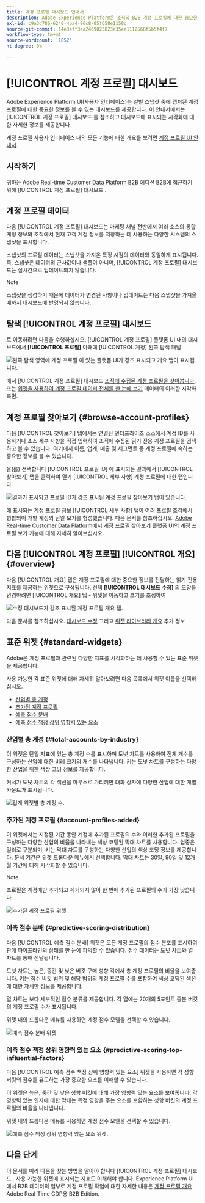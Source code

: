 ```yaml
---
title: 계정 프로필 대시보드 안내서
description: Adobe Experience Platform은 조직의 B2B 계정 프로필에 대한 중요한 정보를 볼 수 있는 대시보드를 제공합니다.
exl-id: c9a3d786-6240-4ba4-96c8-05f658e1150c
source-git-commit: 14e3eff3ea2469023823a35ee1112568f5b5f4f7
workflow-type: tm+mt
source-wordcount: '1052'
ht-degree: 0%

---
```


# [!UICONTROL 계정 프로필] 대시보드

Adobe Experience Platform UI(사용자 인터페이스)는 일별 스냅샷 중에 캡처된 계정 프로필에 대한 중요한 정보를 볼 수 있는 대시보드를 제공합니다. 이 안내서에서는 [!UICONTROL 계정 프로필] 대시보드 를 참조하고 대시보드에 표시되는 시각화에 대한 자세한 정보를 제공합니다.

계정 프로필 사용자 인터페이스 내의 모든 기능에 대한 개요를 보려면 [계정 프로필 UI 안내서](../../rtcdp/accounts/account-profile-ui-guide.md).

## 시작하기

귀하는 [Adobe Real-time Customer Data Platform B2B 에디션](../../rtcdp/b2b-overview.md) B2B에 접근하기 위해 [!UICONTROL 계정 프로필] 대시보드 .

## 계정 프로필 데이터

다음 [!UICONTROL 계정 프로필] 대시보드는 마케팅 채널 전반에서 여러 소스의 통합 계정 정보와 조직에서 현재 고객 계정 정보를 저장하는 데 사용하는 다양한 시스템의 스냅샷을 표시합니다.

스냅샷의 프로필 데이터는 스냅샷을 가져온 특정 시점의 데이터와 동일하게 표시됩니다. 즉, 스냅샷은 데이터의 근사값이나 샘플이 아니며, [!UICONTROL 계정 프로필] 대시보드는 실시간으로 업데이트되지 않습니다.

>[!NOTE]
>
>스냅샷을 생성하기 때문에 데이터가 변경된 사항이나 업데이트는 다음 스냅샷을 가져올 때까지 대시보드에 반영되지 않습니다.

## 탐색 [!UICONTROL 계정 프로필] 대시보드

로 이동하려면 다음을 수행하십시오. [!UICONTROL 계정 프로필] 플랫폼 UI 내의 대시보드에서 **[!UICONTROL 프로필]** 아래에 [!UICONTROL 계정] 왼쪽 탐색 패널

![왼쪽 탐색 영역에 계정 프로필 이 있는 플랫폼 UI가 강조 표시되고 개요 탭이 표시됩니다.](../images/account-profiles/account-profiles-dashboard.png)

에서 [!UICONTROL 계정 프로필] 대시보드 [조직에 수집된 계정 프로필을 찾아봅니다](#browse-account-profiles), 또는 [위젯을 사용하여 계정 프로필 데이터 전체를 한 눈에 보기](#standard-widgets) 데이터의 이러한 시각화 측면.

## 계정 프로필 찾아보기 {#browse-account-profiles}

다음 [!UICONTROL 찾아보기] 탭에서는 연결된 엔터프라이즈 소스에서 계정 ID를 사용하거나 소스 세부 사항을 직접 입력하여 조직에 수집된 읽기 전용 계정 프로필을 검색하고 볼 수 있습니다. 여기에서 이름, 업계, 매출 및 세그먼트 등 계정 프로필에 속하는 중요한 정보를 볼 수 있습니다.

을(를) 선택합니다 [!UICONTROL 프로필 ID] 에 표시되는 결과에서 [!UICONTROL 찾아보기] 탭을 클릭하여 열기 [!UICONTROL 세부 사항] 계정 프로필에 대한 탭입니다.

![결과가 표시되고 프로필 ID가 강조 표시된 계정 프로필 찾아보기 탭이 있습니다.](../images/account-profiles/account-profiles-browse-tab.png)

에 표시되는 계정 프로필 정보 [!UICONTROL 세부 사항] 탭이 여러 프로필 조각에서 병합되어 개별 계정의 단일 보기를 형성했습니다. 다음 문서를 참조하십시오. [Adobe Real-time Customer Data Platform에서 계정 프로필 찾아보기](../../rtcdp/accounts/account-profile-ui-guide.md#browse-account-profiles) 플랫폼 UI의 계정 프로필 보기 기능에 대해 자세히 알아보십시오.

## 다음 [!UICONTROL 계정 프로필] [!UICONTROL 개요] {#overview}

다음 [!UICONTROL 개요] 탭은 계정 프로필에 대한 중요한 정보를 전달하는 읽기 전용 지표를 제공하는 위젯으로 구성됩니다. 선택 **[!UICONTROL 대시보드 수정]** 의 모양을 변경하려면 [!UICONTROL 개요] 탭 - 위젯을 이동하고 크기를 조정하여

![수정 대시보드가 강조 표시된 계정 프로필 개요 탭.](../images/account-profiles/modify-dashboard.png)

다음 문서를 참조하십시오. [대시보드 수정](../customize/modify.md) 그리고 [위젯 라이브러리 개요](../customize/widget-library.md) 추가 정보

## 표준 위젯 {#standard-widgets}

Adobe은 계정 프로필과 관련된 다양한 지표를 시각화하는 데 사용할 수 있는 표준 위젯을 제공합니다.

사용 가능한 각 표준 위젯에 대해 자세히 알아보려면 다음 목록에서 위젯 이름을 선택하십시오.

* [산업별 총 계정](#total-accounts-by-industry)
* [추가된 계정 프로필](#account-profiles-added)
* [예측 점수 분배](#predictive-scoring-distribution)
* [예측 점수 책정 상위 영향력 있는 요소](#predictive-scoring-top-influential-factors)

### 산업별 총 계정 {#total-accounts-by-industry}

이 위젯은 단일 지표에 있는 총 계정 수를 표시하며 도넛 차트를 사용하여 전체 개수를 구성하는 산업에 대한 비례 크기의 개수를 나타냅니다. 키는 도넛 차트를 구성하는 다양한 산업을 위한 색상 코딩 정보를 제공합니다.

커서가 도넛 차트의 각 섹션을 마우스로 가리키면 대화 상자에 다양한 산업에 대한 개별 카운트가 표시됩니다.

![업계 위젯별 총 계정 수.](../images/account-profiles/total-accounts-by-industry-widget.png)

### 추가된 계정 프로필 {#account-profiles-added}

이 위젯에서는 지정된 기간 동안 계정에 추가된 프로필의 수와 이러한 추가된 프로필을 구성하는 다양한 산업의 비율을 나타내는 색상 코딩된 막대 차트를 사용합니다. 업종은 컬러로 구분되며, 키는 막대 차트를 구성하는 다양한 산업의 색상 코딩 정보를 제공합니다. 분석 기간은 위젯 드롭다운 메뉴에서 선택합니다. 막대 차트는 30일, 90일 및 12개월 기간에 대해 시각화할 수 있습니다.

>[!NOTE]
>
>프로필은 계정에만 추가되고 제거되지 않아 한 번에 추가된 프로필의 수가 가장 낮습니다.

![추가된 계정 프로필 위젯.](../images/account-profiles/accounts-profiles-added-widget.png)

### 예측 점수 분배 {#predictive-scoring-distribution}

다음 [!UICONTROL 예측 점수 분배] 위젯은 모든 계정 프로필의 점수 분포를 표시하여 판매 파이프라인의 상태를 한 눈에 파악할 수 있습니다. 점수 데이터는 도넛 차트와 열 차트를 통해 전달됩니다.

도넛 차트는 높은, 중간 및 낮은 버킷 구매 성향 각에서 총 계정 프로필의 비율을 보여줍니다. 키는 점수 버킷 범위 및 해당 범위의 계정 프로필 수를 포함하여 색상 코딩된 섹션에 대한 자세한 정보를 제공합니다.

열 차트는 보다 세부적인 점수 분류를 제공합니다. 각 열에는 20개의 5포인트 증분 버킷의 계정 프로필 수가 표시됩니다.

위젯 내의 드롭다운 메뉴를 사용하면 계정 점수 모델을 선택할 수 있습니다.

![예측 점수 분배 위젯.](../images/account-profiles/predictive-scoring-distribution.png)

### 예측 점수 책정 상위 영향력 있는 요소 {#predictive-scoring-top-influential-factors}

다음 [!UICONTROL 예측 점수 책정 상위 영향력 있는 요소] 위젯을 사용하면 각 성향 버킷의 점수를 유도하는 가장 중요한 요소를 이해할 수 있습니다.

이 위젯은 높은, 중간 및 낮은 성향 버킷에 대해 가장 영향력 있는 요소를 보여줍니다. 각 영향력 있는 인자에 대한 막대는 특정 영향을 주는 요소를 포함하는 성향 버킷의 계정 프로필의 비율을 나타냅니다.

위젯 내의 드롭다운 메뉴를 사용하면 계정 점수 모델을 선택할 수 있습니다.

![예측 점수 책정 상위 영향력 있는 요소 위젯.](../images/account-profiles/predictive-scoring-top-influential-factors.png)

## 다음 단계

이 문서를 따라 다음을 찾는 방법을 알아야 합니다 [!UICONTROL 계정 프로필] 대시보드 . 사용 가능한 위젯에 표시되는 지표도 이해해야 합니다. Experience Platform UI에서 B2B 데이터의 일부로 계정 프로필 작업에 대한 자세한 내용은 [계정 프로필 개요](../../rtcdp/accounts/account-profile-overview.md) Adobe Real-Time CDP용 B2B Edition.
